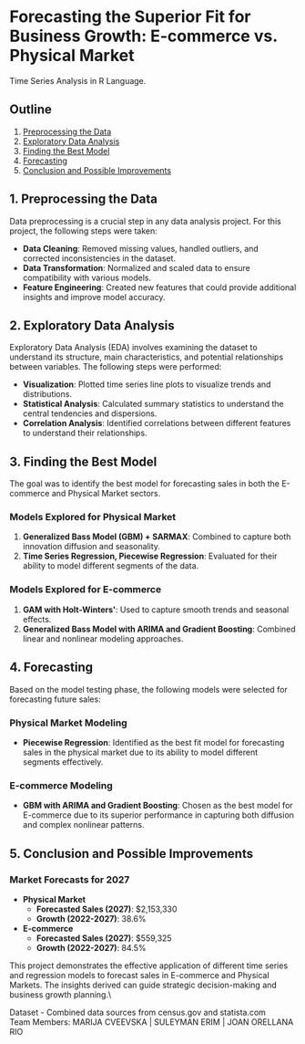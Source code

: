 # Forecasting the Superior Fit for Business Growth: E-commerce vs. Physical Market
Time Series Analysis in R Language.

## Outline
1. [Preprocessing the Data](#1-preprocessing-the-data)
2. [Exploratory Data Analysis](#2-exploratory-data-analysis)
3. [Finding the Best Model](#3-finding-the-best-model)
4. [Forecasting](#4-forecasting)
5. [Conclusion and Possible Improvements](#5-conclusion-and-possible-improvements)

## 1. Preprocessing the Data
Data preprocessing is a crucial step in any data analysis project. For this project, the following steps were taken:
- **Data Cleaning**: Removed missing values, handled outliers, and corrected inconsistencies in the dataset.
- **Data Transformation**: Normalized and scaled data to ensure compatibility with various models.
- **Feature Engineering**: Created new features that could provide additional insights and improve model accuracy.

## 2. Exploratory Data Analysis
Exploratory Data Analysis (EDA) involves examining the dataset to understand its structure, main characteristics, and potential relationships between variables. The following steps were performed:
- **Visualization**: Plotted time series line plots to visualize trends and distributions.
- **Statistical Analysis**: Calculated summary statistics to understand the central tendencies and dispersions.
- **Correlation Analysis**: Identified correlations between different features to understand their relationships.

## 3. Finding the Best Model
The goal was to identify the best model for forecasting sales in both the E-commerce and Physical Market sectors.

### Models Explored for Physical Market
1. **Generalized Bass Model (GBM) + SARMAX**: Combined to capture both innovation diffusion and seasonality.
2. **Time Series Regression, Piecewise Regression**: Evaluated for their ability to model different segments of the data.

### Models Explored for E-commerce
1. **GAM with Holt-Winters'**: Used to capture smooth trends and seasonal effects.
2. **Generalized Bass Model with ARIMA and Gradient Boosting**: Combined linear and nonlinear modeling approaches.

## 4. Forecasting
Based on the model testing phase, the following models were selected for forecasting future sales:

### Physical Market Modeling
- **Piecewise Regression**: Identified as the best fit model for forecasting sales in the physical market due to its ability to model different segments effectively.

### E-commerce Modeling
- **GBM with ARIMA and Gradient Boosting**: Chosen as the best model for E-commerce due to its superior performance in capturing both diffusion and complex nonlinear patterns.

## 5. Conclusion and Possible Improvements

### Market Forecasts for 2027
- **Physical Market**
  - **Forecasted Sales (2027)**: $2,153,330
  - **Growth (2022-2027)**: 38.6%
- **E-commerce**
  - **Forecasted Sales (2027)**: $559,325
  - **Growth (2022-2027)**: 84.5%

This project demonstrates the effective application of different time series and regression models to forecast sales in E-commerce and Physical Markets. The insights derived can guide strategic decision-making and business growth planning.\

Dataset - Combined data sources from census.gov and statista.com \
Team Members: MARIJA CVEEVSKA | SULEYMAN ERIM | JOAN ORELLANA RIO
